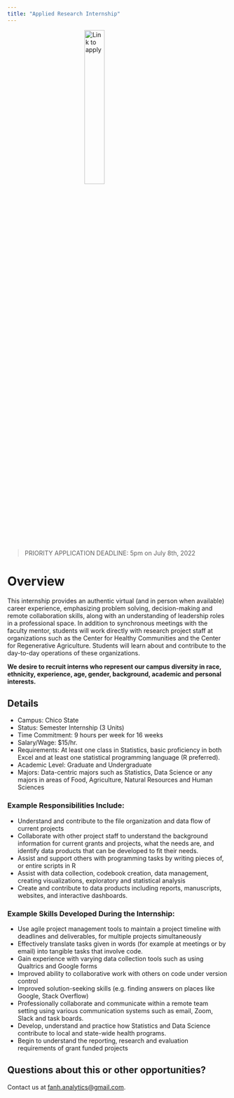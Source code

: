 ```yaml
---
title: "Applied Research Internship"
---
```


<a href="https://forms.gle/K53MEHeKm2Bzng5T9"> <img alt="Link to apply" src="/img/apply_here/apply_1.png" width="30%" style="display: block; margin: auto;"/></a>

> PRIORITY APPLICATION DEADLINE: 5pm on July 8th, 2022


# Overview 

This internship provides an authentic virtual (and in person when available) career experience, emphasizing problem solving, decision-making and remote collaboration skills, along with an understanding of leadership roles in a professional space. In addition to synchronous meetings with the faculty mentor, students will work directly with research project staff at organizations such as the Center for Healthy Communities and the Center for Regenerative Agriculture. Students will learn about and contribute to the day-to-day operations of these organizations. 

**We desire to recruit interns who represent our campus diversity in race, ethnicity, experience, age, gender, background, academic and personal interests.**

## Details

* Campus: Chico State
* Status: Semester Internship (3 Units)
* Time Commitment:  9 hours per week for 16 weeks
* Salary/Wage: $15/hr.
* Requirements: At least one class in Statistics, basic proficiency in both Excel and at least one statistical programming language (R preferred). 
* Academic Level: Graduate and Undergraduate
* Majors: Data-centric majors such as Statistics, Data Science or any majors in areas of Food, Agriculture, Natural Resources and Human Sciences



### Example Responsibilities Include: 

* Understand and contribute to the file organization and data flow of current projects
* Collaborate with other project staff to understand the background information for current grants and projects, what the needs are, and identify data products that can be developed to fit their needs. 
* Assist and support others with programming tasks by writing pieces of, or entire scripts in R
* Assist with data collection, codebook creation, data management, creating visualizations, exploratory and statistical analysis
* Create and contribute to data products including reports, manuscripts, websites, and interactive dashboards. 

### Example Skills Developed During the Internship: 

* Use agile project management tools to maintain a project timeline with deadlines and deliverables, for multiple projects simultaneously 
* Effectively translate tasks given in words (for example at meetings or by email) into tangible tasks that involve code.
* Gain experience with varying data collection tools such as using Qualtrics and Google forms 
* Improved ability to collaborative work with others on code under version control 
* Improved solution-seeking skills (e.g. finding answers on places like Google, Stack Overflow)
* Professionally collaborate and communicate within a remote team setting using various communication systems such as email, Zoom, Slack and task boards. 
* Develop, understand and practice how Statistics and Data Science contribute to local and state-wide health programs. 
* Begin to understand the reporting, research and evaluation requirements of grant funded projects


## Questions about this or other opportunities?

Contact us at fanh.analytics@gmail.com. 

